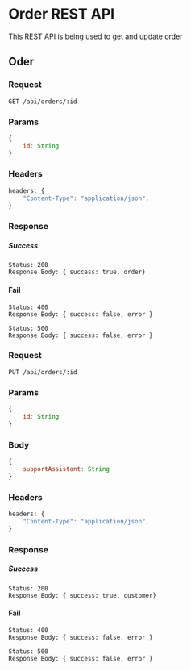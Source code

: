 # Order REST API

This REST API is being used to get and update order

## Oder

### Request

`GET /api/orders/:id`

### Params
```js
{
    id: String
}
```

### Headers 
```js
headers: {
    "Content-Type": "application/json",
}
```

### Response

##### Success
    Status: 200
    Response Body: { success: true, order}

#### Fail
    Status: 400
    Response Body: { success: false, error }

    Status: 500
    Response Body: { success: false, error }

### Request

`PUT /api/orders/:id`

### Params
```js
{
    id: String
}
```

### Body
```js
{
    supportAssistant: String
}
```

### Headers 
```js
headers: {
    "Content-Type": "application/json",
}
```

### Response

##### Success
    Status: 200
    Response Body: { success: true, customer}

#### Fail
    Status: 400
    Response Body: { success: false, error }

    Status: 500
    Response Body: { success: false, error }
